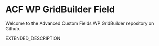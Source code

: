 # ACF WP GridBuilder Field

Welcome to the Advanced Custom Fields WP GridBuilder repository on Github.

EXTENDED_DESCRIPTION